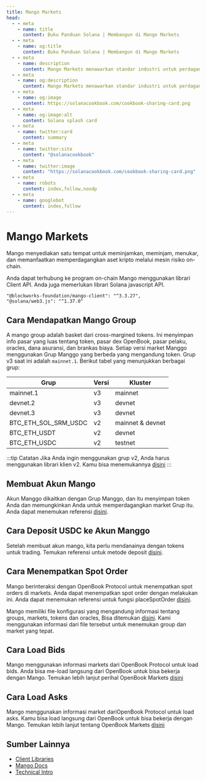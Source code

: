 ```yaml
---
title: Mango Markets
head:
  - - meta
    - name: title
      content: Buku Panduan Solana | Membangun di Mango Markets
  - - meta
    - name: og:title
      content: Buku Panduan Solana | Membangun di Mango Markets
  - - meta
    - name: description
      content: Mango Markets menawarkan standar industri untuk perdagangan lintas margin yang terdesentralisasi. Pelajari cara menggunakan dan membangun di atas Mango Markets.
  - - meta
    - name: og:description
      content: Mango Markets menawarkan standar industri untuk perdagangan lintas margin yang terdesentralisasi. Pelajari cara menggunakan dan membangun di atas Mango Markets.
  - - meta
    - name: og:image
      content: https://solanacookbook.com/cookbook-sharing-card.png
  - - meta
    - name: og:image:alt
      content: Solana splash card
  - - meta
    - name: twitter:card
      content: summary
  - - meta
    - name: twitter:site
      content: "@solanacookbook"
  - - meta
    - name: twitter:image
      content: "https://solanacookbook.com/cookbook-sharing-card.png"
  - - meta
    - name: robots
      content: index,follow,noodp
  - - meta
    - name: googlebot
      content: index,follow
---
```


# Mango Markets

Mango menyediakan satu tempat untuk meminjamkan, meminjam, menukar, dan memanfaatkan
memperdagangkan aset kripto melalui mesin risiko on-chain.

Anda dapat terhubung ke program on-chain Mango menggunakan librari Client API.
Anda juga memerlukan librari Solana javascript API.

<CodeGroup>
  <CodeGroupItem title="TS" active>
  
```
"@blockworks-foundation/mango-client": "^3.3.27",
"@solana/web3.js": "^1.37.0"
```
  </CodeGroupItem>
</CodeGroup>

## Cara Mendapatkan Mango Group

A mango group adalah basket dari cross-margined tokens. Ini menyimpan info pasar yang luas tentang token, pasar dex OpenBook, pasar pelaku, oracles, dana asuransi, dan brankas biaya. Setiap versi
market Manggo menggunakan Grup Manggo yang berbeda yang mengandung
token. Grup v3 saat ini adalah `mainnet.1`. Berikut tabel yang menunjukkan berbagai grup:

| Grup                 | Versi       | Kluster          |
|----------------------|-------------|------------------|
| mainnet.1            | v3          | mainnet          |
| devnet.2             | v3          | devnet           |
| devnet.3             | v3          | devnet           | 
| BTC_ETH_SOL_SRM_USDC | v2          | mainnet & devnet |
| BTC_ETH_USDT         | v2          | devnet           |
| BTC_ETH_USDC         | v2          | testnet          |


:::tip Catatan
Jika Anda ingin menggunakan grup v2, Anda harus menggunakan librari klien v2. Kamu bisa menemukannya [disini](https://github.com/blockworks-foundation/mango-client-ts)
:::


<SolanaCodeGroup>
  <SolanaCodeGroupItem title="TS" active>

  <template v-slot:default>

@[code](@/code/mango/load-group/load-group.en.ts)

  </template>

  <template v-slot:preview>

@[code](@/code/mango/load-group/load-group.preview.en.ts)

  </template>
  
  </SolanaCodeGroupItem>
  
</SolanaCodeGroup>

## Membuat Akun Mango

Akun Manggo dikaitkan dengan Grup Manggo, dan itu menyimpan token Anda dan memungkinkan
Anda untuk memperdagangkan market Grup itu. Anda dapat menemukan referensi [disini](https://blockworks-foundation.github.io/mango-client-v3/classes/MangoClient.html#createMangoAccount). 

<SolanaCodeGroup>
  <SolanaCodeGroupItem title="TS" active>
  
  <template v-slot:default>

@[code](@/code/mango/create-account/create-account.en.ts)

  </template>

  <template v-slot:preview>

@[code](@/code/mango/create-account/create-account.preview.en.ts)

  </template>

  </SolanaCodeGroupItem>

  <SolanaCodeGroupItem title="Anchor">

  <template v-slot:default>

@[code](@/code/mango/create-account/create-account.en.rs)

  </template>

  <template v-slot:preview>

@[code](@/code/mango/create-account/create-account.preview.en.rs)

  </template>

  </SolanaCodeGroupItem>
</SolanaCodeGroup>

## Cara Deposit USDC ke Akun Manggo
Setelah membuat akun mango, kita perlu mendanainya dengan tokens untuk trading. 
Temukan referensi untuk metode deposit [disini](https://blockworks-foundation.github.io/mango-client-v3/classes/MangoClient.html#deposit). 

<SolanaCodeGroup>
  <SolanaCodeGroupItem title="TS" active>

  <template v-slot:default>

@[code](@/code/mango/deposit/deposit.en.ts)

  </template>

  <template v-slot:preview>

@[code](@/code/mango/deposit/deposit.preview.en.ts)  

  </template>
  
  </SolanaCodeGroupItem>
</SolanaCodeGroup>

## Cara Menempatkan Spot Order
Mango berinteraksi dengan OpenBook Protocol untuk menempatkan spot orders di markets. Anda dapat menempatkan spot order dengan melakukan ini. Anda dapat menemukan referensi untuk fungsi placeSpotOrder [disini](https://blockworks-foundation.github.io/mango-client-v3/classes/MangoClient.html#placeSpotOrder). 

Mango memiliki file konfigurasi yang mengandung informasi tentang groups, markets, tokens dan oracles, 
Bisa ditemukan [disini](https://github.com/blockworks-foundation/mango-client-v3/blob/main/src/ids.json). Kami menggunakan informasi dari file tersebut untuk menemukan group dan market yang tepat. 

<SolanaCodeGroup>
  <SolanaCodeGroupItem title="TS" active>
    
  <template v-slot:default>

@[code](@/code/mango/place-spot-order/place-spot-order.en.ts) 

  </template>

  <template v-slot:preview>

@[code](@/code/mango/place-spot-order/place-spot-order.preview.en.ts)

  </template>
 
  </SolanaCodeGroupItem>
</SolanaCodeGroup>

## Cara Load Bids
Mango menggunakan informasi markets dari OpenBook Protocol untuk load bids. Anda bisa me-load langsung dari  OpenBook untuk bisa bekerja dengan Mango. Temukan lebih lanjut perihal OpenBook Markets [disini](https://github.com/project-OpenBook/OpenBook-ts/tree/master/packages/OpenBook)

<SolanaCodeGroup>
  <SolanaCodeGroupItem title="TS" active>

  <template v-slot:default>

@[code](@/code/mango/load-bids/load-bids.en.ts)

  </template>

  <template v-slot:preview>

@[code](@/code/mango/load-bids/load-bids.preview.en.ts)

  </template>

  </SolanaCodeGroupItem>
</SolanaCodeGroup>

## Cara Load Asks
Mango menggunakan informasi market dariOpenBook Protocol untuk load asks. 
Kamu bisa load langsung dari OpenBook untuk bisa bekerja dengan Mango. Temukan lebih lanjut tentang OpenBook Markets  [disini](https://github.com/project-OpenBook/OpenBook-ts/tree/master/packages/OpenBook)

<SolanaCodeGroup>
  <SolanaCodeGroupItem title="TS" active>

  <template v-slot:default>

@[code](@/code/mango/load-asks/load-asks.en.ts)

  </template>

  <template v-slot:preview>

@[code](@/code/mango/load-asks/load-asks.preview.en.ts)

  </template>

  </SolanaCodeGroupItem>
</SolanaCodeGroup>

## Sumber Lainnya

- [Client Libraries](https://docs.mango.markets/development-resources/client-libraries)
- [Mango Docs](https://docs.mango.markets)
- [Technical Intro](https://mango-markets.notion.site/Technical-Intro-to-Mango-Markets-15a650e4799e41c8bfc043fbf079e6f9)
